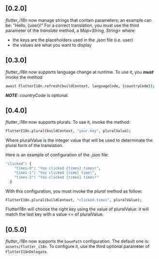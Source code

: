 ## [0.2.0]

*flutter_i18n* now manage strings that contain parameters; an example can be: "Hello, {user}!"
For a correct translation, you must use the third parameter of the *translate* method, a *Map<String, String>* where:
- the keys are the placeholders used in the *.json* file (i.e. user)
- the values are what you want to display

## [0.3.0]

*flutter_i18n* now supports language change at runtime. To use it, you ***must*** invoke the method
```sh
await FlutterI18n.refresh(buildContext, languageCode, {countryCode});
```

***NOTE***: *countryCode* is optional.

## [0.4.0]

*flutter_i18n* now supports plurals. To use it, invoke the method:
```sh
FlutterI18n.plural(buildContext, "your.key", pluralValue);
```

Where pluralValue is the integer value that will be used to determinate the plural form of the translation.

Here is an example of configuration of the *.json* file:

```sh
"clicked": {
    "times-0": "You clicked {times} times!",
    "times-1": "You clicked {time} time!",
    "times-2": "You clicked {times} times!"
  }
```

With this configuration, you must invoke the *plural* method as follow:

```sh
FlutterI18n.plural(buildContext, "clicked.times", pluralValue);
```

FlutterI18n will choose the right key using the value of pluralValue: it will match the last key with a value <= of pluralValue.


## [0.5.0]

*flutter_i18n* now supports the `basePath` configuration.
The default one is: `assets/flutter_i18n`.
To configure it, use the third optional parameter of `FlutterI18nDelegate`.